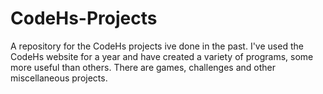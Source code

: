 # CodeHs-Projects
A repository for the CodeHs projects ive done in the past. I've used the CodeHs website for a year and have created a variety of programs, some more useful than others. There are games, challenges and other miscellaneous projects. 
